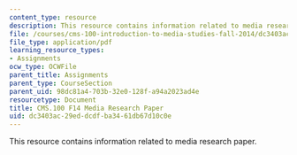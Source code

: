 ```yaml
---
content_type: resource
description: This resource contains information related to media research paper.
file: /courses/cms-100-introduction-to-media-studies-fall-2014/dc3403ac29eddcdfba3461db67d10c0e_MITCMS_100F14_MediaResrch.pdf
file_type: application/pdf
learning_resource_types:
- Assignments
ocw_type: OCWFile
parent_title: Assignments
parent_type: CourseSection
parent_uid: 98dc81a4-703b-32e0-128f-a94a2023ad4e
resourcetype: Document
title: CMS.100 F14 Media Research Paper
uid: dc3403ac-29ed-dcdf-ba34-61db67d10c0e
---
```

This resource contains information related to media research paper.

